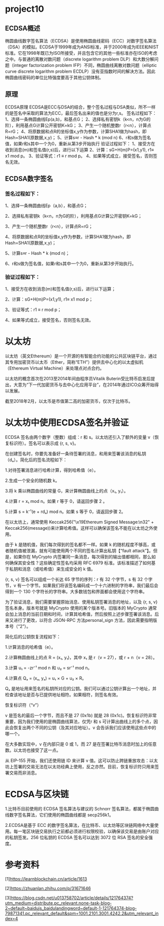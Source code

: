 # project10

## ECDSA概述

椭圆曲线数字签名算法（ECDSA）是使用椭圆曲线密码（ECC）对数字签名算法（DSA）的模拟。ECDSA于1999年成为ANSI标准，并于2000年成为IEEE和NIST标准。它在1998年既已为ISO所接受，并且包含它的其他一些标准亦在ISO的考虑之中。与普通的离散对数问题（discrete logarithm problem DLP）和大数分解问题（integer factorization problem IFP）不同，椭圆曲线离散对数问题（elliptic curve discrete logarithm problem ECDLP）没有亚指数时间的解决方法。因此椭圆曲线密码的单位比特强度要高于其他公钥体制。

## 原理
ECDSA原理 ECDSA是ECC与DSA的结合，整个签名过程与DSA类似，所不一样的是签名中采取的算法为ECC，最后签名出来的值也是分为r,s。 签名过程如下： 1、选择一条椭圆曲线Ep(a,b)，和基点G； 2、选择私有密钥k（k<n，n为G的阶），利用基点G计算公开密钥K=kG； 3、产生一个随机整数r（r<n），计算点R=rG； 4、将原数据和点R的坐标值x,y作为参数，计算SHA1做为hash，即Hash=SHA1(原数据,x,y)； 5、计算s≡r - Hash * k (mod n) 6、r和s做为签名值，如果r和s其中一个为0，重新从第3步开始执行 验证过程如下： 1、接受方在收到消息(m)和签名值(r,s)后，进行以下运算 2、计算：sG+H(m)P=(x1,y1), r1≡ x1 mod p。 3、验证等式：r1 ≡ r mod p。 4、如果等式成立，接受签名，否则签名无效。

## ECDSA数字签名

### 签名过程如下：

   1、选择一条椭圆曲线Ep（a,b），和基点G；
   
   2、选择私有密钥k（k<n，n为G的阶），利用基点G计算公开密钥K=kG；
   
   3、产生一个随机整数r（r<n），计算点R=rG；
   
   4、将原数据和点R的坐标值x,y作为参数，计算SHA1做为hash，即Hash=SHA1(原数据,x,y)；
   
   5、计算s≡r - Hash * k (mod n)；
   
   6、r和s做为签名值，如果r和s其中一个为0，重新从第3步开始执行。
   
### 验证过程如下：

   1、接受方在收到消息(m)和签名值(r,s)后，进行以下运算；
   
   2、计算：sG+H(m)P=(x1,y1), r1≡ x1 mod p；
   
   3、验证等式：r1 ≡ r mod p；
   
   4、如果等式成立，接受签名，否则签名无效。
   
# 以太坊

以太坊（英文Ethereum）是一个开源的有智能合约功能的公共区块链平台，通过其专用加密货币以太币（Ether，简称“ETH”）提供去中心化的以太虚拟机（Ethereum Virtual Machine）来处理点对点合约。

以太坊的概念首次在2013至2014年间由程序员Vitalik Buterin受比特币启发后提出，大意为“下一代加密货币与去中心化应用平台”，在2014年通过ICO众筹开始得以发展。

截至2018年2月，以太币是市值第二高的加密货币，仅次于比特币。

# 以太坊中使用ECDSA签名并验证

ECDSA 签名由两个数字（整数）组成：r 和 s。以太坊还引入了额外的变量 v（恢复标识符）。签名可以表示成 {r, s, v}。

在创建签名时，你要先准备好一条待签署的消息，和用来签署该消息的私钥（dₐ）。简化后的签名流程如下：

1.对待签署消息进行哈希计算，得到哈希值（e）。

2.生成一个安全的随机数 k。

3.将 k 乘以椭圆曲线的常量 G，来计算椭圆曲线上的点（x₁, y₁）。

4.计算 r = x₁ mod n。如果 r 等于 0，请返回步骤 2 。

5.计算 s = k⁻¹(e + rdₐ) mod n。如果 s 等于 0，请返回步骤 2。

在以太坊上，通常使用 Keccak256("\x19Ethereum Signed Message:\n32" + Keccak256(message))来计算哈希值。这样可以确保该签名不能在以太坊之外使用。

由于 k 是随机值，我们每次得到的签名都不一样。如果 k 的随机程度不够高，或者随机值被泄漏，就有可能使用两个不同的签名计算出私钥【“fault attack”】。但是，如果你在 MyCrypto 内签署同一条消息，每次得到的输出值都相同，那么如何确保其安全性？这些确定性签名均采用 RFC 6979 标准。该标准描述了如何基于私钥和消息（或哈希值）来生成安全的 k 值。

{r, s, v} 签名可以组成一个长达 65 字节的序列：r 有 32 个字节，s 有 32 个字节，v 有一个字节。如果我们将该签名编码成一个十六进制的字符串，我们最后会得到一个 130 个字符长的字符串。大多数钱包和界面都会使用这个字符串。

为了验证消息，我们需要掌握原始消息、使用私钥签署消息的地址，以及 {r, s, v} 签名本身。版本号就是 MyCrypto 使用的某个版本号。旧版本的 MyCrypto 通常会加上消息的当前日期和时间，计算其哈希值，然后按照上述步骤签署该消息。后来又进行了更改，以符合 JSON-RPC 方法personal_sign 方法，因此需要指明版本号（“2”）。

简化后的公钥恢复流程如下：

1.计算消息的哈希值（e）。

2.计算椭圆曲线上的点 R = (x₁, y₁)，其中 x₁ 是 r（v = 27），或 r + n（v = 28）。

3.计算 u₁ = -zr⁻¹ mod n 和 u₂ = sr⁻¹ mod n。

4.计算点 Qₐ = (xₐ, yₐ) = u₁ × G + u₂ × R。

Qₐ 是地址用来签名的私钥所对应的公钥。我们可以通过公钥计算出一个地址，并检查该地址是否与已提供地址相符。如果相符，则签名有效。

恢复标识符（“v”）

v 是签名的最后一个字节，而且不是 27 (0x1b) 就是 28 (0x1c)。恢复标识符非常重要，因为我们使用的是椭圆曲线算法，仅凭r 和 s 可计算出曲线上的多个点，因此会恢复出两个不同的公钥（及其对应地址）。v 会告诉我们应该使用这些点中的哪一个。

在大多数实现中，v 在内部只是 0 或 1，而 27 是在签署比特币消息时加上的任意数。以太坊也接受了这一点。

从 EIP-155 开始，我们还使用链 ID 来计算 v 值。这可以防止跨链重放攻击：以太坊上签署的交易无法在以太坊经典上使用，反之亦然。目前，恢复标识符只用来签署交易而非消息。

ECDSA与区块链
=

1.比特币目前使用的 ECDSA 签名算法与建议的 Schnorr 签名算法，都属于椭圆曲线数字签名算法，它们使用的椭圆曲线都是 secp256k1。

2.ECDSA是基于 ECC 的数字签名算法，在比特币、以太坊等区块链网络中大量使用。每一笔区块链交易执行之前都必须进行权限校验，以确保该交易是由账户对应的私钥签发。256 位私钥的 ECDSA 签名可以达到 3072 位 RSA 签名的安全强度。


# 参考资料
[1]https://learnblockchain.cn/article/1613

[2]https://zhuanlan.zhihu.com/p/31671646

[3]https://blog.csdn.net/u013758702/article/details/121764374?utm_medium=distribute.pc_relevant.none-task-blog-2~default~baidujs_baidulandingword~default-1-121764374-blog-79871341.pc_relevant_default&spm=1001.2101.3001.4242.2&utm_relevant_index=4
